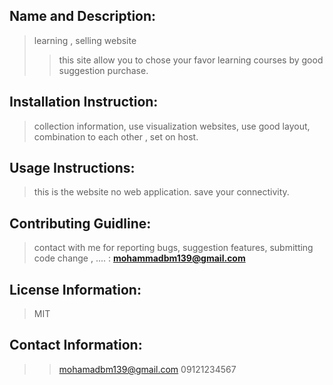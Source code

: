## Name and Description:
>learning , selling website
>>this site allow you to chose your favor learning courses by 
good suggestion purchase.

## Installation Instruction:
>collection information, use visualization websites,
use good layout, combination to each other , set on host.

## Usage Instructions:
>this is the website no web application. save your connectivity.

## Contributing Guidline:
>contact with me for reporting bugs, suggestion features, submitting code change , .... : **mohammadbm139@gmail.com**

## License Information:
>MIT

## Contact Information:
>>mohamadbm139@gmail.com
09121234567
